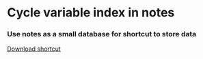 # Cycle variable index in notes
### Use notes as a small database for shortcut to store data

[Download shortcut](https://www.icloud.com/shortcuts/259d87fd6d4142aaa7f3c5bfa1b86eca)
